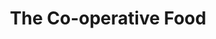 ---
title: "The Co-operative Food"
url: /keighley/the-co-operative-food-broomhill-avenue/
shop: Supermarkt
---